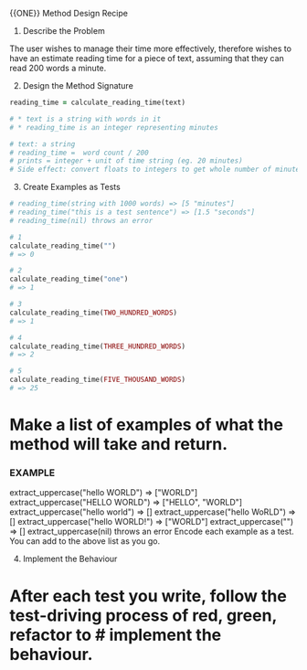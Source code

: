 {{ONE}} Method Design Recipe

1. Describe the Problem

The user wishes to manage their time more effectively, therefore wishes to have an estimate reading time for a piece of text, assuming that they can read 200 words a minute.

2. Design the Method Signature

```ruby
reading_time = calculate_reading_time(text)

# * text is a string with words in it
# * reading_time is an integer representing minutes

# text: a string
# reading_time =  word count / 200
# prints = integer + unit of time string (eg. 20 minutes)
# Side effect: convert floats to integers to get whole number of minutes. If reading time less than 60 seconds, print seconds, otherwise print minutes.
```

3. Create Examples as Tests
```ruby
# reading_time(string with 1000 words) => [5 "minutes"]
# reading_time("this is a test sentence") => [1.5 "seconds"]
# reading_time(nil) throws an error

# 1
calculate_reading_time("")
# => 0

# 2
calculate_reading_time("one")
# => 1

# 3
calculate_reading_time(TWO_HUNDRED_WORDS)
# => 1

# 4
calculate_reading_time(THREE_HUNDRED_WORDS)
# => 2

# 5
calculate_reading_time(FIVE_THOUSAND_WORDS)
# => 25
```
# Make a list of examples of what the method will take and return.

### EXAMPLE ###

extract_uppercase("hello WORLD") => ["WORLD"]
extract_uppercase("HELLO WORLD") => ["HELLO", "WORLD"]
extract_uppercase("hello world") => []
extract_uppercase("hello WoRLD") => []
extract_uppercase("hello WORLD!") => ["WORLD"]
extract_uppercase("") => []
extract_uppercase(nil) throws an error
Encode each example as a test. You can add to the above list as you go.

4. Implement the Behaviour

# After each test you write, follow the test-driving process of red, green, refactor to # implement the behaviour.

